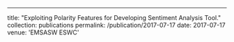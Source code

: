 ---
title: "Exploiting Polarity Features for Developing Sentiment Analysis Tool."
collection: publications
permalink: /publication/2017-07-17
date: 2017-07-17
venue: 'EMSASW ESWC'